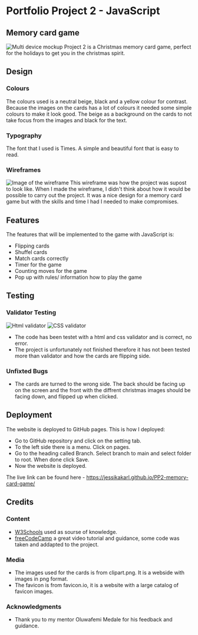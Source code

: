 # Portfolio Project 2 - JavaScript 
## Memory card game 
![Multi device mockup](https://github.com/JessikaKarl/PP2-memory-card-game/assets/147527640/f30933fb-c9d6-40c2-b816-2695dca46245
)
Project 2 is a Christmas memory card game, perfect for the holidays to get you in the christmas spirit. 
## Design 
### Colours 
The colours used is a neutral beige, black and a yellow colour for contrast. Because the images on the cards has a lot of colours it needed some simple colours to make it look good. 
The beige as a background on the cards to not take focus from the images and black for the text. 
### Typography 
The font that I used is Times. A simple and beautiful font that is easy to read. 
### Wireframes
![Image of the wireframe](https://github.com/JessikaKarl/PP2-memory-card-game/assets/147527640/94e4b3ce-2116-45cc-beef-01e3c5f7d474">)
This wireframe was how the project was supost to look like. When I made the wireframe, I didn't think about how it would be possible to carry out the project. It was a nice design for a memory card game but with the skills and time I had I needed to make compromises.
## Features
The features that will be implemented to the game with JavaScript is: 
- Flipping cards
- Shuffel cards
- Match cards correctly
- Timer for the game
- Counting moves for the game
- Pop up with rules/ information how to play the game 
## Testing
### Validator Testing 
![Html validator](https://github.com/JessikaKarl/PP2-memory-card-game/assets/147527640/2a8b9464-9528-47a7-b6e7-ca059c27e81a
)
![CSS validator](https://github.com/JessikaKarl/PP2-memory-card-game/assets/147527640/c05666d6-ca96-4c51-b0e6-de7b50f6bea3
)
- The code has been testet with a html and css validator and is correct, no error.
- The project is unfortunately not finished therefore it has not been tested more than validator and how the cards are flipping side. 
### Unfixted Bugs 
- The cards are turned to the wrong side. The back should be facing up on the screen and the front with the diffrent christmas images should be facing down, and flipped up when clicked. 
## Deployment 
The website is deployed to GitHub pages. This is how I deployed:

- Go to GitHub repository and click on the setting tab.
- To the left side there is a menu. Click on pages.
- Go to the heading called Branch. Select branch to main and select folder to root. When done click Save.
- Now the website is deployed.

The live link can be found here - https://jessikakarl.github.io/PP2-memory-card-game/ 

## Credits 
### Content 
- [W3Schools](https://www.w3schools.com/) used as sourse of knowledge.
- [freeCodeCamp](https://www.youtube.com/watch?v=ZniVgo8U7ek) a great video tutorial and guidance, some code was taken and addapted to the project.
### Media 
- The images used for the cards is from clipart.png. It is a webside with images in png format.
- The favicon is from favicon.io, it is a website with a large catalog of favicon images. 
### Acknowledgments 
- Thank you to my mentor Oluwafemi Medale for his feedback and guidance.
